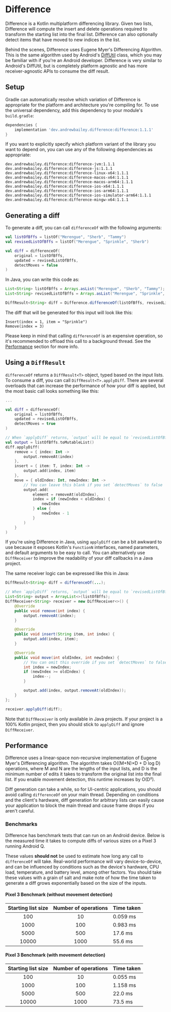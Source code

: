 # Difference
Difference is a Kotlin multiplatform differencing library.
Given two lists, Difference will compute the insert and delete operations required to transform the starting list into the final list.
Difference can also optionally detect items that have moved to new indices in the list.

Behind the scenes, Difference uses Eugene Myer's Differencing Algorithm.
This is the same algorithm used by Android's [DiffUtil](https://developer.android.com/reference/androidx/recyclerview/widget/DiffUtil) class, which you may be familiar with if you're an Android developer.
Difference is very similar to Android's DiffUtil, but is completely platform agnostic and has more receiver-agnostic APIs to consume the diff result.

## Setup
Gradle can automatically resolve which variation of Difference is appropriate for the platform and architecture you're compiling for.
To use the universal dependency, add this dependency to your module's `build.gradle`:

```groovy
dependencies {
    implementation 'dev.andrewbailey.difference:difference:1.1.1'
}
```

If you want to explicitly specify which platform variant of the library you want to depend on, you can use any of the following dependencies as appropriate:

```
dev.andrewbailey.difference:difference-jvm:1.1.1
dev.andrewbailey.difference:difference-js:1.1.1
dev.andrewbailey.difference:difference-linux-x64:1.1.1
dev.andrewbailey.difference:difference-macos-x64:1.1.1
dev.andrewbailey.difference:difference-macos-arm64:1.1.1
dev.andrewbailey.difference:difference-ios-x64:1.1.1
dev.andrewbailey.difference:difference-ios-arm64:1.1.1
dev.andrewbailey.difference:difference-ios-simulator-arm64:1.1.1
dev.andrewbailey.difference:difference-mingw-x64:1.1.1
```

## Generating a diff
To generate a diff, you can call `differenceOf` with the following arguments:

```kotlin
val listOfBffs = listOf("Merengue", "Sherb", "Tammy")
val revisedListOfBffs = listOf("Merengue", "Sprinkle", "Sherb")

val diff = differenceOf(
    original = listOfBffs,
    updated = revisedListOfBffs,
    detectMoves = false
)
```

In Java, you can write this code as:

```java
List<String> listOfBffs = Arrays.asList("Merengue", "Sherb", "Tammy");
List<String> revisedListOfBffs = Arrays.asList("Merengue", "Sprinkle", "Sherb");

DiffResult<String> diff = Difference.differenceOf(listOfBffs, revisedListOfBffs, false);
```

The diff that will be generated for this input will look like this:
```
Insert(index = 1, item = "Sprinkle")
Remove(index = 3)
```

Please keep in mind that calling `differenceOf` is an expensive operation, so it's recommended to offload this call to a background thread.
See the [Performance](#performance) section for more info.

## Using a `DiffResult`

`differenceOf` returns a `DiffResult<T>` object, typed based on the input lists.
To consume a diff, you can call `DiffResult<T>.applyDiff`.
There are several overloads that can increase the performance of how your diff is applied, but the most basic call looks something like this:

```kotlin
...

val diff = differenceOf(
    original = listOfBffs,
    updated = revisedListOfBffs,
    detectMoves = true
)

// When `applyDiff` returns, `output` will be equal to `revisedListOfBffs`
val output = listOfBffs.toMutableList()
diff.applyDiff(
    remove = { index: Int ->
        output.removeAt(index)
    },
    insert = { item: T, index: Int ->
        output.add(index, item)
    },
    move = { oldIndex: Int, newIndex: Int ->
        // You can leave this blank if you set `detectMoves` to false
        output.add(
            element = removeAt(oldIndex),
            index = if (newIndex < oldIndex) {
                newIndex
            } else {
                newIndex - 1
            }
        )
    }
)
```

If you're using Difference in Java, using `applyDiff` can be a bit awkward to use because it exposes Kotlin's `FunctionN` interfaces, named parameters, and default arguments to be easy to call.
You can alternatively use `DiffReceiver` to improve the readability of your diff callbacks in a Java project.

The same receiver logic can be expressed like this in Java:

```java
DiffResult<String> diff = differenceOf(...);

// When `applyDiff` returns, `output` will be equal to `revisedListOfBffs`
List<String> output = ArrayList<>(listOfBffs);
DiffReceiver<String> receiver = new DiffReceiver<>() {
    @Override
    public void remove(int index) {
        output.removeAt(index);
    }

    @Override
    public void insert(String item, int index) {
        output.add(index, item);
    }

    @Override
    public void move(int oldIndex, int newIndex) {
        // You can omit this override if you set `detectMoves` to false
        int index = newIndex;
        if (newIndex >= oldIndex) {
            index--;
        }

        output.add(index, output.removeAt(oldIndex));
    }
};

receiver.applyDiff(diff);
```

Note that `DiffReceiver` is only available in Java projects.
If your project is a 100% Kotlin project, then you should stick to `applyDiff` and ignore `DiffReceiver`.

## Performance
Difference uses a linear-space non-recursive implementation of Eugene Myer's Differencing algorithm.
The algorithm takes O((M+N)×D + D log D) operations, where M and N are the lengths of the input lists, and D is the minimum number of edits it takes to transform the original list into the final list.
If you enable movement detection, this runtime increases by O(D²).

Diff generation can take a while, so for UI-centric applications, you should avoid calling `differenceOf` on your main thread.
Depending on conditions and the client's hardware, diff generation for arbitrary lists can easily cause your application to block the main thread and cause frame drops if you aren't careful.

### Benchmarks

Difference has benchmark tests that can run on an Android device.
Below is the measured time it takes to compute diffs of various sizes on a Pixel 3 running Android Q.

These values **should not** be used to estimate how long any call to `differenceOf` will take.
Real-world performance will vary device-to-device, and can be influenced by conditions such as the device's hardware, CPU load, temperature, and battery level, among other factors.
You should take these values with a grain of salt and make note of how the time taken to generate a diff grows exponentially based on the size of the inputs.

#### Pixel 3 Benchmark (without movement detection)
| Starting list size | Number of operations | Time taken |
|:------------------:|:--------------------:|:-----------|
| 100                | 10                   | 0.059 ms   |
| 1000               | 100                  | 0.983 ms   |
| 5000               | 500                  | 17.6 ms    |
| 10000              | 1000                 | 55.6 ms    |

#### Pixel 3 Benchmark (with movement detection)
| Starting list size | Number of operations | Time taken |
|:------------------:|:--------------------:|:-----------|
| 100                | 10                   | 0.055 ms   |
| 1000               | 100                  | 1.158 ms   |
| 5000               | 500                  | 22.0 ms    |
| 10000              | 1000                 | 73.5 ms    |
